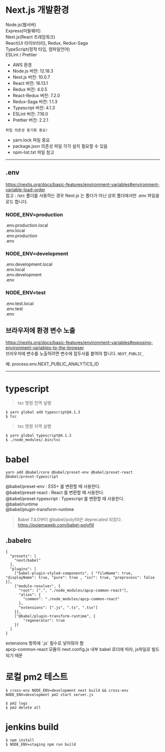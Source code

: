 # Next.js 개발환경
Node.js(웹서버)  
Express(미들웨어)  
Next.js(React 프레임워크)  
React(UI 라이브러리), Redux, Redux-Saga  
TypeScript(정적 타입, 컴파일언어)  
ESLint / Prettier  

- AWS 환경  
- Node.js 버전: 12.18.3  
- Next.js 버전: 10.0.7  
- React 버전: 16.13.1  
- Redux 버전: 4.0.5  
- React-Redux 버전: 7.2.0  
- Redux-Saga 버전: 1.1.3  
- Typescript 버전: 4.1.3  
- ESLint 버전: 7.16.0  
- Prettier 버전: 2.2.1  

`파일 의존성 동기화 중요!`  
- yarn.lock 파일 중요  
- package.json 의존성 파일 각각 설치 필요할 수 있음
- npm-list.txt 파일 참고

-----

## .env
https://nextjs.org/docs/basic-features/environment-variables#environment-variable-load-order  
참고 : /src 폴더를 사용하는 경우 Next.js 는 폴더가 아닌 상위 폴더에서만 .env 파일을 로드 합니다.  
  
### NODE_ENV=production
.env.production.local   
.env.local  
.env.production  
.env  

### NODE_ENV=development
.env.development.local  
.env.local  
.env.development  
.env  

### NODE_ENV=test
.env.test.local  
.env.test  
.env  

## 브라우저에 환경 변수 노출
https://nextjs.org/docs/basic-features/environment-variables#exposing-environment-variables-to-the-browser  
브라우저에 변수를 노출하려면 변수에 접두사를 붙여야 합니다. `NEXT_PUBLIC_`  

예: 
process.env.NEXT_PUBLIC_ANALYTICS_ID

-----

# typescript
> tsc 명령 전역 실행
```
$ yarn global add typescript@4.1.3
$ tsc
```
> tsc 명령 지역 실행
```
$ yarn global typescript@4.1.3
$ ./node_modules/.bin/tsc
```

# babel
```
yarn add @babel/core @babel/preset-env @babel/preset-react @babel/preset-typescript
```
@babel/preset-env : ES5+ 를 변환할 때 사용한다.  
@babel/preset-react : React 를 변환할 때 사용한다.  
@babel/preset-typescript : Typescript 를 변환할 때 사용한다.  
@babel/runtime  
@babel/plugin-transform-runtime   

> Babel 7.4.0부터 @babel/polyfill은 deprecated 되었다.  
https://poiemaweb.com/babel-polyfill  


## .babelrc
```
{
  "presets": [
    "next/babel"
  ],
  "plugins": [
    ["babel-plugin-styled-components", { "fileName": true, "displayName": true, "pure": true , "ssr": true, "preprocess": false }],
    ["module-resolver", {
      "root": [".", "./node_modules/apcp-common-react"],
      "alias": {
        "common": "./node_modules/apcp-common-react"
      },
      "extensions": [".js", ".ts", ".tsx"]
    }],
    ["@babel/plugin-transform-runtime", {
        "regenerator": true
    }]
  ]
}
```
extensions 항목에 '.js' 필수로 넣어줘야 함  
apcp-common-react 모듈이 next.config.js 내부 babel 로더에 따라, js파일로 빌드되기 때문   


# 로컬 pm2 테스트
```
$ cross-env NODE_ENV=development next build && cross-env NODE_ENV=development pm2 start server.js
```
```
$ pm2 logs
$ pm2 delete all
```


# jenkins build
```
$ npm install
$ NODE_ENV=staging npm run build
```


